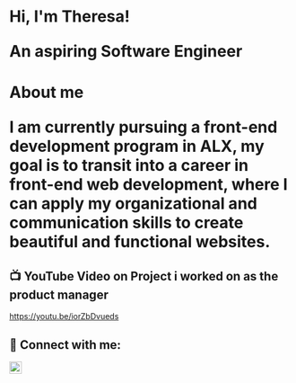 <h1>Hi, I'm Theresa! 
  
An aspiring Software Engineer

<h1> About me 

I am currently pursuing a front-end development program in ALX, my goal is to transit into a career in front-end web development, where I can apply my organizational and communication skills to create beautiful and functional websites.

<h2>📺  YouTube Video on Project i worked on as the product manager</h2>

https://youtu.be/iorZbDvueds

<h2> 🤳 Connect with me:</h2>


[<img align="left" alt="mukumukutheresa | LinkedIn" width="22px" src="https://cdn.jsdelivr.net/npm/simple-icons@v3/icons/linkedin.svg" />][linkedin]

[linkedin]: https://linkedin.com/in/theresa-mukumuku
[Gmail address]: mukumukutheresa@gmail.com
<!--
**joshmadakor1/joshmadakor1** is a ✨ _special_ ✨ repository because its `README.md` (this file) appears on your GitHub profile.

Here are some ideas to get you started:

- 🔭 I’m currently working on ...
- 🌱 I’m currently learning ...
- 👯 I’m looking to collaborate on ...
- 🤔 I’m looking for help with ...
- 💬 Ask me about ...
- 📫 How to reach me: ...
- 😄 Pronouns: ...
- ⚡ Fun fact: ...
-->
